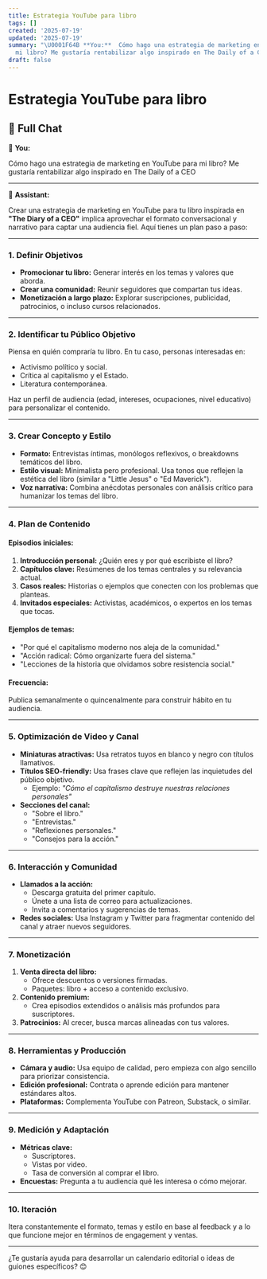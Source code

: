 ```yaml
---
title: Estrategia YouTube para libro
tags: []
created: '2025-07-19'
updated: '2025-07-19'
summary: "\U0001F64B **You:**  Cómo hago una estrategia de marketing en YouTube para
  mi libro? Me gustaría rentabilizar algo inspirado en The Daily of a CEO"
draft: false
---
```


# Estrategia YouTube para libro

## 🧠 Full Chat

🙋 **You:**

Cómo hago una estrategia de marketing en YouTube para mi libro? Me gustaría rentabilizar algo inspirado en The Daily of a CEO

---

🤖 **Assistant:**

Crear una estrategia de marketing en YouTube para tu libro inspirada en **"The Diary of a CEO"** implica aprovechar el formato conversacional y narrativo para captar una audiencia fiel. Aquí tienes un plan paso a paso:

---

### **1. Definir Objetivos**
- **Promocionar tu libro:** Generar interés en los temas y valores que aborda.
- **Crear una comunidad:** Reunir seguidores que compartan tus ideas.
- **Monetización a largo plazo:** Explorar suscripciones, publicidad, patrocinios, o incluso cursos relacionados.

---

### **2. Identificar tu Público Objetivo**
Piensa en quién compraría tu libro. En tu caso, personas interesadas en:
- Activismo político y social.
- Crítica al capitalismo y el Estado.
- Literatura contemporánea.

Haz un perfil de audiencia (edad, intereses, ocupaciones, nivel educativo) para personalizar el contenido.

---

### **3. Crear Concepto y Estilo**
- **Formato:** Entrevistas íntimas, monólogos reflexivos, o breakdowns temáticos del libro.
- **Estilo visual:** Minimalista pero profesional. Usa tonos que reflejen la estética del libro (similar a "Little Jesus" o "Ed Maverick").
- **Voz narrativa:** Combina anécdotas personales con análisis crítico para humanizar los temas del libro.

---

### **4. Plan de Contenido**
#### Episodios iniciales:
1. **Introducción personal:** ¿Quién eres y por qué escribiste el libro?
2. **Capítulos clave:** Resúmenes de los temas centrales y su relevancia actual.
3. **Casos reales:** Historias o ejemplos que conecten con los problemas que planteas.
4. **Invitados especiales:** Activistas, académicos, o expertos en los temas que tocas.

#### Ejemplos de temas:
- "Por qué el capitalismo moderno nos aleja de la comunidad."
- "Acción radical: Cómo organizarte fuera del sistema."
- "Lecciones de la historia que olvidamos sobre resistencia social."

#### Frecuencia:
Publica semanalmente o quincenalmente para construir hábito en tu audiencia.

---

### **5. Optimización de Video y Canal**
- **Miniaturas atractivas:** Usa retratos tuyos en blanco y negro con títulos llamativos.
- **Títulos SEO-friendly:** Usa frases clave que reflejen las inquietudes del público objetivo.
  - Ejemplo: *"Cómo el capitalismo destruye nuestras relaciones personales"*
- **Secciones del canal:** 
  - "Sobre el libro."
  - "Entrevistas."
  - "Reflexiones personales."
  - "Consejos para la acción."

---

### **6. Interacción y Comunidad**
- **Llamados a la acción:** 
  - Descarga gratuita del primer capítulo.
  - Únete a una lista de correo para actualizaciones.
  - Invita a comentarios y sugerencias de temas.
- **Redes sociales:** Usa Instagram y Twitter para fragmentar contenido del canal y atraer nuevos seguidores.

---

### **7. Monetización**
1. **Venta directa del libro:** 
   - Ofrece descuentos o versiones firmadas.
   - Paquetes: libro + acceso a contenido exclusivo.
2. **Contenido premium:** 
   - Crea episodios extendidos o análisis más profundos para suscriptores.
3. **Patrocinios:** Al crecer, busca marcas alineadas con tus valores.

---

### **8. Herramientas y Producción**
- **Cámara y audio:** Usa equipo de calidad, pero empieza con algo sencillo para priorizar consistencia.
- **Edición profesional:** Contrata o aprende edición para mantener estándares altos.
- **Plataformas:** Complementa YouTube con Patreon, Substack, o similar.

---

### **9. Medición y Adaptación**
- **Métricas clave:**
  - Suscriptores.
  - Vistas por video.
  - Tasa de conversión al comprar el libro.
- **Encuestas:** Pregunta a tu audiencia qué les interesa o cómo mejorar.

---

### **10. Iteración**
Itera constantemente el formato, temas y estilo en base al feedback y a lo que funcione mejor en términos de engagement y ventas.

---

¿Te gustaría ayuda para desarrollar un calendario editorial o ideas de guiones específicos? 😊